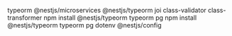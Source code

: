 typeorm
@nestjs/microservices
@nestjs/typeorm
joi
class-validator 
class-transformer
npm install @nestjs/typeorm typeorm pg
npm install @nestjs/typeorm typeorm pg dotenv
@nestjs/config
